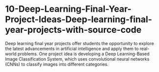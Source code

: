 # 10-Deep-Learning-Final-Year-Project-Ideas-Deep-learning-final-year-projects-with-source-code
Deep learning final year projects offer students the opportunity to explore the latest advancements in artificial intelligence and apply them to real-world problems. One project idea is developing a Deep Learning-Based Image Classification System, which uses convolutional neural networks (CNNs) to classify images into different categories.
